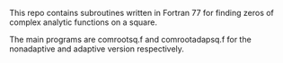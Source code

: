 This repo contains subroutines written in Fortran 77 for finding zeros of complex analytic functions on a square.

The main programs are comrootsq.f and comrootadapsq.f for the nonadaptive and adaptive version respectively.



